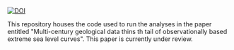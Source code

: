 [![DOI](https://zenodo.org/badge/792263268.svg)](https://zenodo.org/doi/10.5281/zenodo.11076839)

This repository houses the code used to run the analyses in the paper entitled "Multi-century geological data thins th tail of observationally based extreme sea level curves". This paper is currently under review.
